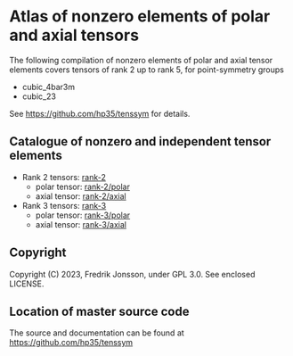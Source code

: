 # Atlas of nonzero elements of polar and axial tensors

The following compilation of nonzero elements of polar and axial  tensor elements covers tensors of rank 2 up to rank 5, for  point-symmetry groups
- cubic_4bar3m
- cubic_23

See https://github.com/hp35/tenssym for details.

## Catalogue of nonzero and independent tensor elements
- Rank 2 tensors: [rank-2](rank-2)
    - polar tensor: [rank-2/polar](rank-2/polar)
    - axial tensor: [rank-2/axial](rank-2/axial)
- Rank 3 tensors: [rank-3](rank-3)
    - polar tensor: [rank-3/polar](rank-3/polar)
    - axial tensor: [rank-3/axial](rank-3/axial)

## Copyright
Copyright (C) 2023, Fredrik Jonsson, under GPL 3.0. See enclosed LICENSE.

## Location of master source code
The source and documentation can be found at https://github.com/hp35/tenssym

